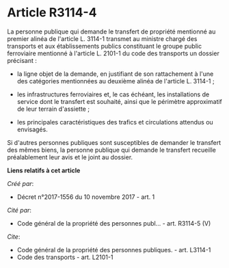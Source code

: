 # Article R3114-4

La personne publique qui demande le transfert de propriété mentionné au premier alinéa de l'article L. 3114-1 transmet au
ministre chargé des transports et aux établissements publics constituant le groupe public ferroviaire mentionné à l'article
L. 2101-1 du code des transports un dossier précisant :

- la ligne objet de la demande, en justifiant de son rattachement à l'une des catégories mentionnées au deuxième alinéa de
l'article L. 3114-1 ;

- les infrastructures ferroviaires et, le cas échéant, les installations de service dont le transfert est souhaité, ainsi que
le périmètre approximatif de leur terrain d'assiette ;

- les principales caractéristiques des trafics et circulations attendus ou envisagés. 

Si d'autres personnes publiques sont susceptibles de demander le transfert des mêmes biens, la personne publique qui demande
le transfert recueille préalablement leur avis et le joint au dossier.

**Liens relatifs à cet article**

_Créé par_:

  - Décret n°2017-1556 du 10 novembre 2017 - art. 1

_Cité par_:

  - Code général de la propriété des personnes publ... - art. R3114-5 (V)

_Cite_:

  - Code général de la propriété des personnes publiques. - art. L3114-1
  - Code des transports - art. L2101-1
